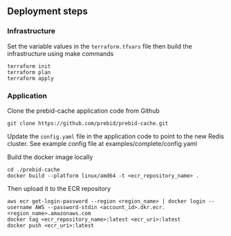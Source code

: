## Deployment steps

### Infrastructure
Set the variable values in the `terraform.tfvars` file then build the infrastructure using make commands

```
terraform init
terraform plan
terraform apply
```


### Application
Clone the prebid-cache application code from Github

```
git clone https://github.com/prebid/prebid-cache.git
```

Update the `config.yaml` file in the application code to point to the new Redis cluster. See example config file at examples/complete/config.yaml

Build the docker image locally

```
cd ./prebid-cache
docker build --platform linux/amd64 -t <ecr_repository_name> .
```

Then upload it to the ECR repository
```
aws ecr get-login-password --region <region_name> | docker login --username AWS --password-stdin <account_id>.dkr.ecr.<region_name>.amazonaws.com
docker tag <ecr_repository_name>:latest <ecr_uri>:latest
docker push <ecr_uri>:latest
```
